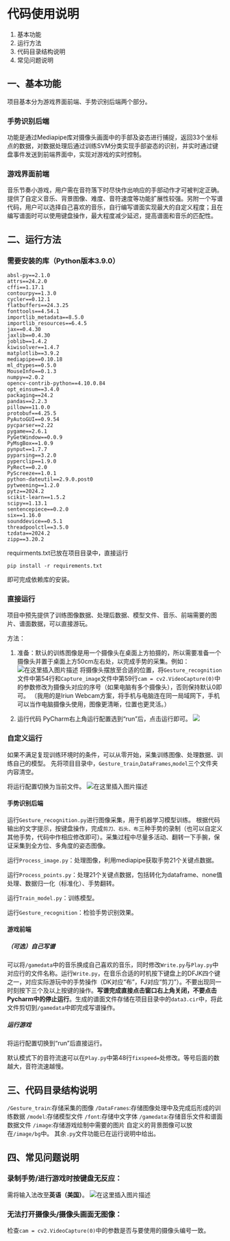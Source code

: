 ﻿# 代码使用说明

 1. 基本功能
 2. 运行方法
 3. 代码目录结构说明
 4. 常见问题说明

## 一、基本功能
项目基本分为游戏界面前端、手势识别后端两个部分。
### 手势识别后端
功能是通过Mediapipe库对摄像头画面中的手部及姿态进行捕捉，返回33个坐标点的数据，对数据处理后通过训练SVM分类实现手部姿态的识别，并实时通过键盘事件发送到前端界面中，实现对游戏的实时控制。
### 游戏界面前端
音乐节奏小游戏，用户需在音符落下时尽快作出响应的手部动作才可被判定正确。提供了自定义音乐、背景图像、难度、音符速度等功能扩展性较强。另附一个写谱代码，用户可以选择自己喜欢的音乐，自行编写谱面实现最大的自定义程度；且在编写谱面时可以使用键盘操作，最大程度减少延迟，提高谱面和音乐的匹配性。

## 二、运行方法
### 需要安装的库（Python版本3.9.0）
```
absl-py==2.1.0
attrs==24.2.0
cffi==1.17.1
contourpy==1.3.0
cycler==0.12.1
flatbuffers==24.3.25
fonttools==4.54.1
importlib_metadata==8.5.0
importlib_resources==6.4.5
jax==0.4.30
jaxlib==0.4.30
joblib==1.4.2
kiwisolver==1.4.7
matplotlib==3.9.2
mediapipe==0.10.18
ml_dtypes==0.5.0
MouseInfo==0.1.3
numpy==2.0.2
opencv-contrib-python==4.10.0.84
opt_einsum==3.4.0
packaging==24.2
pandas==2.2.3
pillow==11.0.0
protobuf==4.25.5
PyAutoGUI==0.9.54
pycparser==2.22
pygame==2.6.1
PyGetWindow==0.0.9
PyMsgBox==1.0.9
pynput==1.7.7
pyparsing==3.2.0
pyperclip==1.9.0
PyRect==0.2.0
PyScreeze==1.0.1
python-dateutil==2.9.0.post0
pytweening==1.2.0
pytz==2024.2
scikit-learn==1.5.2
scipy==1.13.1
sentencepiece==0.2.0
six==1.16.0
sounddevice==0.5.1
threadpoolctl==3.5.0
tzdata==2024.2
zipp==3.20.2
```
requirments.txt已放在项目目录中，直接运行

```
pip install -r requirements.txt
```
即可完成依赖库的安装。
### 直接运行

项目中预先提供了训练图像数据、处理后数据、模型文件、音乐、前端需要的图片、谱面数据，可以直接游玩。

方法：

 1.  准备：默认的训练图像是用一个摄像头在桌面上方拍摄的，所以需要准备一个摄像头并置于桌面上方50cm左右处，以完成手势的采集。例如：
![在这里插入图片描述](https://i-blog.csdnimg.cn/direct/ddd8c14181db4349b65077f9abab3dcb.jpeg)
将摄像头摆放至合适的位置，将`Gesture_recognition`文件中第54行和`Capture_image`文件中第59行`cam = cv2.VideoCapture(0)`中的参数修改为摄像头对应的序号（如果电脑有多个摄像头），否则保持默认0即可。
（我用的是Iriun Webcam方案，将手机与电脑连在同一局域网下，手机可以当作电脑摄像头使用，图像更清晰，位置也更灵活。）

 2. 运行代码
PyCharm右上角运行配置选到“run”后，点击运行即可。
![](https://i-blog.csdnimg.cn/direct/a2564d8d93fb4b98ae098f25f5a89cf4.png)
### 自定义运行
如果不满足复现训练环境时的条件，可以从零开始，采集训练图像、处理数据、训练自己的模型。
先将项目目录中，`Gesture_train`,`DataFrames`,`model`三个文件夹内容清空。

将运行配置切换为当前文件。
![在这里插入图片描述](https://i-blog.csdnimg.cn/direct/f5bc548ec9c44f94a3fa81b94dde5b22.png)
#### 手势识别后端
运行`Gesture_recognition.py`进行图像采集，用于机器学习模型训练。
根据代码输出的文字提示，按键盘操作，完成`剪刀、石头、布`三种手势的录制（也可以自定义其他手势，代码中作相应修改即可）。采集过程中尽量多活动、翻转一下手腕，保证采集到全方位、多角度的姿态图像。

运行`Process_image.py`：处理图像，利用mediapipe获取手势21个关键点数据。

运行`Process_points.py`：处理21个关键点数据，包括转化为dataframe、none值处理、数据归一化（标准化）、手势翻转。

运行`Train_model.py`：训练模型。

运行`Gesture_recognition`：检验手势识别效果。

#### 游戏前端
##### （可选）自己写谱
可以将`/gamedata`中的音乐换成自己喜欢的音乐，同时修改`Write.py`与`Play.py`中对应行的文件名称。运行`Write.py`，在音乐合适的时机按下键盘上的DFJK四个键之一，对应实际游玩中的手势操作（DK对应“布”，FJ对应“剪刀”）。不要出现同一时刻按下三个及以上按键的操作。**写谱完成直接点击窗口右上角关闭，不要点击Pycharm中的停止运行**。生成的谱面文件存储在项目目录中的`data3.cir`中，将此文件剪切到`/gamedata`中即完成写谱操作。

##### 运行游戏
将运行配置切换到“run”后直接运行。

默认模式下的音符流速可以在`Play.py`中第48行`fixspeed=`处修改。等号后面的数越大，音符流速越慢。

## 三、代码目录结构说明
`/Gesture_train`:存储采集的图像
`/DataFrames`:存储图像处理中及完成后形成的训练数据
`/model`:存储模型文件
`/font`:存储中文字体
`/gamedata`:存储音乐文件和谱面数据文件
`/image`:存储游戏绘制中需要的图片
自定义的背景图像可以放在`/image/bg`中。
其余`.py`文件功能已在运行说明中给出。

## 四、常见问题说明
### 录制手势/进行游戏时按键盘无反应：
需将输入法改至**英语（美国）**。
![在这里插入图片描述](https://i-blog.csdnimg.cn/direct/e7a32cd0b53043598aa665512eced108.png)
### 无法打开摄像头/摄像头画面无图像：
检查`cam = cv2.VideoCapture(0)`中的参数是否与要使用的摄像头编号一致。



